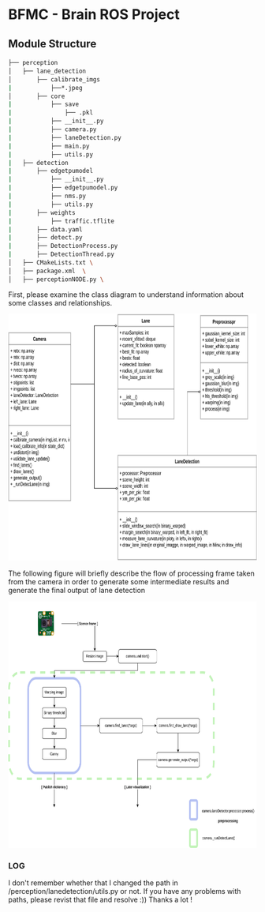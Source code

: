 # BFMC - Brain ROS Project

## Module Structure 
```bash
├── perception 
│   ├── lane_detection 
│      	├── calibrate_imgs 
|			├──*.jpeg 
│   	├── core 
|			├── save 
|				├── .pkl 
|			├── __init__.py 
|			├── camera.py 
|			├── laneDetection.py 
|			├── main.py 
|			├── utils.py 
|   ├── detection
|  		├── edgetpumodel 
|           ├── __init__.py
|           ├── edgetpumodel.py
|           ├── nms.py
|           ├── utils.py        
|  		├── weights 
|           ├── traffic.tflite 
|  		├── data.yaml 
|  		├── detect.py
|  		├── DetectionProcess.py
|  		├── DetectionThread.py
│	├── CMakeLists.txt \
│   ├──	package.xml  \
│   ├──	perceptionNODE.py \
```
First, please examine the class diagram to understand information about some classes and relationships.

<img src = "figures/Perception_module-Class.png" width = "700" height = "500">

The following figure will briefly describe the flow of processing frame taken from the camera
in order to generate some intermediate results and generate the final output of lane detection

<img src = "figures/Perception_module.png" width = "700" height = "500">

### LOG
I don't remember whether that I changed the path in /perception/lanedetection/utils.py or not. If you have any problems with
paths, please revist that file and resolve :)) Thanks a lot !
